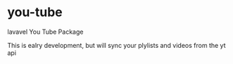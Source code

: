 # you-tube
lavavel You Tube Package

This is ealry development, but will sync your plylists and videos from the yt api
